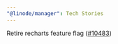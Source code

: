 ```yaml
---
"@linode/manager": Tech Stories
---
```


Retire recharts feature flag ([#10483](https://github.com/linode/manager/pull/10483))
